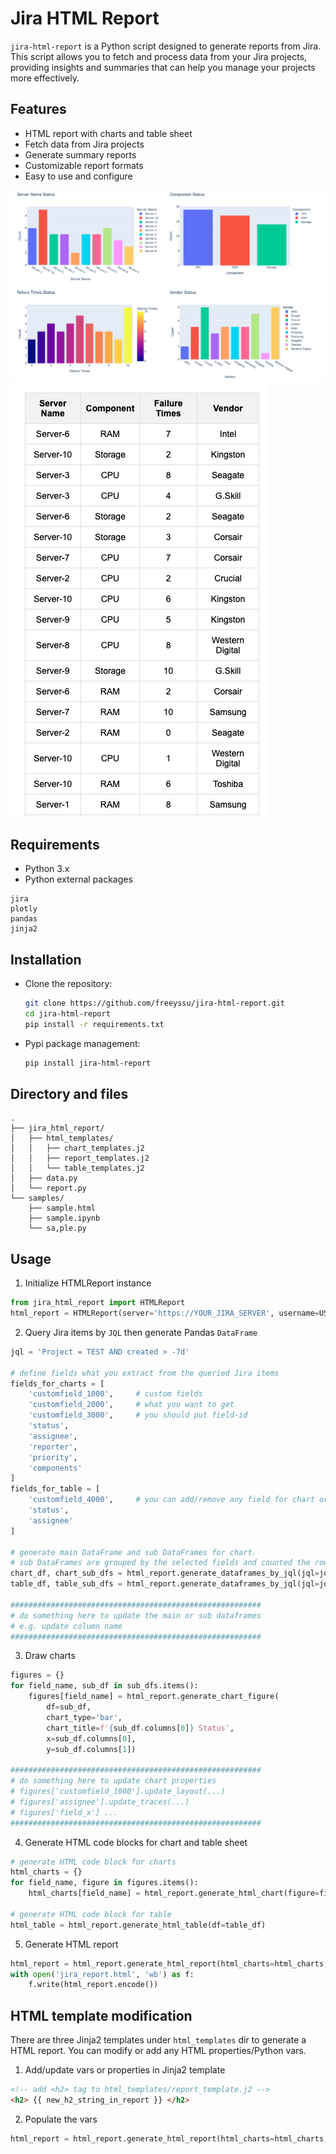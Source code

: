 # Jira HTML Report

`jira-html-report` is a Python script designed to generate reports from Jira. This script allows you to fetch and process data from your Jira projects, providing insights and summaries that can help you manage your projects more effectively.

## Features
- HTML report with charts and table sheet
- Fetch data from Jira projects
- Generate summary reports
- Customizable report formats
- Easy to use and configure

<img src="https://github.com/freeyssu/jira-html-report/raw/main/chart.png" alt="Charts" width="1000" />
<br>
<img src="https://github.com/freeyssu/jira-html-report/raw/main/table.png" alt="Table"/>

## Requirements

- Python 3.x
- Python external packages
```
jira
plotly
pandas
jinja2
```

## Installation

- Clone the repository:
    ```sh
    git clone https://github.com/freeyssu/jira-html-report.git
    cd jira-html-report
    pip install -r requirements.txt
    ```

- Pypi package management:
    ```sh
    pip install jira-html-report
    ```


## Directory and files
```
.
├── jira_html_report/
│   ├── html_templates/
│   │   ├── chart_templates.j2
│   │   ├── report_templates.j2
│   │   └── table_templates.j2
│   ├── data.py
│   └── report.py
└── samples/
    ├── sample.html
    ├── sample.ipynb
    └── sa,ple.py
```


## Usage

1. Initialize HTMLReport instance
```python
from jira_html_report import HTMLReport
html_report = HTMLReport(server='https://YOUR_JIRA_SERVER', username=USERNAME password=PASSWORD)
```

2. Query Jira items by `JQL` then generate Pandas `DataFrame`
```python
jql = 'Project = TEST AND created > -7d'

# define fields what you extract from the queried Jira items
fields_for_charts = [
    'customfield_1000',     # custom fields
    'customfield_2000',     # what you want to get
    'customfield_3000',     # you should put field-id
    'status',
    'assignee',
    'reporter',
    'priority',
    'components'
]
fields_for_table = [
    'customfield_4000',     # you can add/remove any field for chart or table
    'status',
    'assignee'
]

# generate main DataFrame and sub DataFrames for chart.
# sub DataFrames are grouped by the selected fields and counted the rows. it has two columns (field name and Count)
chart_df, chart_sub_dfs = html_report.generate_dataframes_by_jql(jql=jql, fields=fields_for_charts, jql_search_limit=100)
table_df, table_sub_dfs = html_report.generate_dataframes_by_jql(jql=jql, fields=fields_for_table, jql_search_limit=100)

########################################################
# do something here to update the main or sub dataframes
# e.g. update column name
########################################################
```

3. Draw charts
```python
figures = {}
for field_name, sub_df in sub_dfs.items():
    figures[field_name] = html_report.generate_chart_figure(
        df=sub_df,
        chart_type='bar',
        chart_title=f'{sub_df.columns[0]} Status',
        x=sub_df.columns[0],
        y=sub_df.columns[1])

########################################################
# do something here to update chart properties
# figures['customfield_1000'].update_layout(...)
# figures['assignee'].update_traces(...)
# figures['field_x'] ...
########################################################
```

4. Generate HTML code blocks for chart and table sheet
```python
# generate HTML code block for charts
html_charts = {}
for field_name, figure in figures.items():
    html_charts[field_name] = html_report.generate_html_chart(figure=figure, static_chart=True)

# generate HTML code block for table
html_table = html_report.generate_html_table(df=table_df)
```

5. Generate HTML report
```python
html_report = html_report.generate_html_report(html_charts=html_charts, html_table=html_table)
with open('jira_report.html', 'wb') as f:
    f.write(html_report.encode())
```

## HTML template modification
There are three Jinja2 templates under `html_templates` dir to generate a HTML report. You can modify or add any HTML properties/Python vars.

1. Add/update vars or properties in Jinja2 template
```html
<!-- add <h2> tag to html_templates/report_template.j2 -->
<h2> {{ new_h2_string_in_report }} </h2>
```

2. Populate the vars
```python
html_report = html_report.generate_html_report(html_charts=html_charts, html_table=html_table, new_h2_string_in_report="ADDED NEW H2 STRING")
```